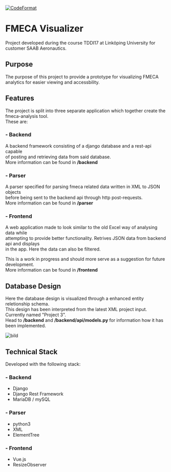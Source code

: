 [![CodeFormat](https://github.com/LinusThorsell/fmeca-app/actions/workflows/main.yml/badge.svg?branch=master)](https://github.com/LinusThorsell/fmeca-app/actions/workflows/main.yml)

# FMECA Visualizer

Project developed during the course TDDI17 at Linköping University for customer SAAB Aeronautics.

## Purpose

The purpose of this project to provide a prototype for visualizing FMECA analytics for easier viewing and accessbility.

## Features

The project is split into three separate application which together create the fmeca-analysis tool. \
These are:

### - Backend

A backend framework consisting of a django database and a rest-api capable \
 of posting and retrieving data from said database. \
 More information can be found in **/backend**

### - Parser

A parser specified for parsing fmeca related data written in XML to JSON objects \
before being sent to the backend api through http post-requests. \
More information can be found in **/parser**

### - Frontend

A web application made to look similar to the old Excel way of analysing data while \
attempting to provide better functionality. Retrives JSON data from backend api and displays \
in the app. Here the data can also be filtered.

This is a work in progress and should more serve as a suggestion for future development. \
More information can be found in **/frontend**

## Database Design

Here the database design is visualized through a enhanced entity reletionship schema.\
This design has been interpreted from the latest XML project input. Currently named "Project 3". \
Head to **/backend** and **/backend/api/models.py** for information how it has been implemented.

![bild](https://user-images.githubusercontent.com/98834894/206992735-691d0260-accf-4da7-93b4-616cf2d35130.png)

## Technical Stack

Developed with the following stack:

### - Backend

- Django
- Django Rest Framework
- MariaDB / mySQL

### - Parser

- python3
- XML
- ElementTree

### - Frontend

- Vue.js
- ResizeObserver
